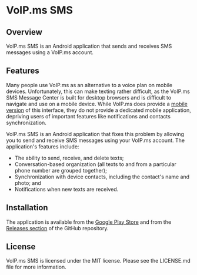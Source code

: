 # VoIP.ms SMS #

## Overview ##

VoIP.ms SMS is an Android application that sends and receives SMS messages using a VoIP.ms account.

## Features ##

Many people use VoIP.ms as an alternative to a voice plan on mobile devices. Unfortunately, this can make texting 
rather difficult, as the VoIP.ms SMS Message Center is built for desktop browsers and is difficult to navigate and use 
on a mobile device. While VoIP.ms does provide a [mobile version](https://sms.voip.ms/) of this interface, they do not 
provide a dedicated mobile application, depriving users of important features like notifications and contacts
synchronization.

VoIP.ms SMS is an Android application that fixes this problem by allowing you to send and receive SMS messages using 
your VoIP.ms account. The application's features include:

* The ability to send, receive, and delete texts;
* Conversation-based organization (all texts to and from a particular phone number are grouped together);
* Synchronization with device contacts, including the contact's name and photo; and
* Notifications when new texts are received.

## Installation ##

The application is available from the [Google Play Store](https://play.google.com/store/apps/details?id=net.kourlas.voipms_sms) 
and from the [Releases section](https://github.com/michaelkourlas/voipms-sms/releases) of the GitHub repository.

## License ##

VoIP.ms SMS is licensed under the MIT license. Please see the LICENSE.md file for more information.
